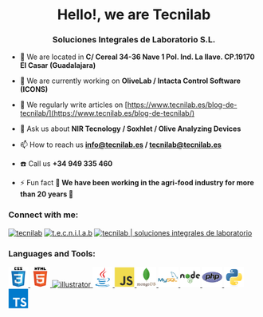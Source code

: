 <h1 align="center">Hello!, we are Tecnilab</h1>
<h3 align="center">Soluciones Integrales de Laboratorio S.L.</h3>

- 📍 We are located in **C/ Cereal 34-36 Nave 1 Pol. Ind. La llave. CP.19170 El Casar (Guadalajara)**

- 🔭 We are currently working on **OliveLab / Intacta Control Software (ICONS)**

- 📝 We regularly write articles on [https://www.tecnilab.es/blog-de-tecnilab/](https://www.tecnilab.es/blog-de-tecnilab/)

- 💬 Ask us about **NIR Tecnology / Soxhlet / Olive Analyzing Devices**

- 📫 How to reach us **info@tecnilab.es / tecnilab@tecnilab.es**

- ☎️ Call us **+34 949 335 460**

- ⚡ Fun fact **🫠 We have been working in the agri-food industry for more than 20 years 🫠**

<h3 align="left">Connect with me:</h3>
<p align="left">
<a href="https://www.linkedin.com/company/tecnilab/972xBw" target="blank"><img align="center" src="https://raw.githubusercontent.com/rahuldkjain/github-profile-readme-generator/master/src/images/icons/Social/linked-in-alt.svg" alt="tecnilab" height="30" width="40" /></a>
<a href="https://instagram.com/t.e.c.n.i.l.a.b" target="blank"><img align="center" src="https://raw.githubusercontent.com/rahuldkjain/github-profile-readme-generator/master/src/images/icons/Social/instagram.svg" alt="t.e.c.n.i.l.a.b" height="30" width="40" /></a>
<a href="https://www.youtube.com/c/tecnilab | soluciones integrales de laboratorio" target="blank"><img align="center" src="https://raw.githubusercontent.com/rahuldkjain/github-profile-readme-generator/master/src/images/icons/Social/youtube.svg" alt="tecnilab | soluciones integrales de laboratorio" height="30" width="40" /></a>
</p>

<h3 align="left">Languages and Tools:</h3>
<p align="left"> <a href="https://www.w3schools.com/css/" target="_blank" rel="noreferrer"> <img src="https://raw.githubusercontent.com/devicons/devicon/master/icons/css3/css3-original-wordmark.svg" alt="css3" width="40" height="40"/> </a> <a href="https://www.w3.org/html/" target="_blank" rel="noreferrer"> <img src="https://raw.githubusercontent.com/devicons/devicon/master/icons/html5/html5-original-wordmark.svg" alt="html5" width="40" height="40"/> </a> <a href="https://www.adobe.com/in/products/illustrator.html" target="_blank" rel="noreferrer"> <img src="https://www.vectorlogo.zone/logos/adobe_illustrator/adobe_illustrator-icon.svg" alt="illustrator" width="40" height="40"/> </a> <a href="https://www.java.com" target="_blank" rel="noreferrer"> <img src="https://raw.githubusercontent.com/devicons/devicon/master/icons/java/java-original.svg" alt="java" width="40" height="40"/> </a> <a href="https://developer.mozilla.org/en-US/docs/Web/JavaScript" target="_blank" rel="noreferrer"> <img src="https://raw.githubusercontent.com/devicons/devicon/master/icons/javascript/javascript-original.svg" alt="javascript" width="40" height="40"/> </a> <a href="https://www.mongodb.com/" target="_blank" rel="noreferrer"> <img src="https://raw.githubusercontent.com/devicons/devicon/master/icons/mongodb/mongodb-original-wordmark.svg" alt="mongodb" width="40" height="40"/> </a> <a href="https://www.mysql.com/" target="_blank" rel="noreferrer"> <img src="https://raw.githubusercontent.com/devicons/devicon/master/icons/mysql/mysql-original-wordmark.svg" alt="mysql" width="40" height="40"/> </a> <a href="https://nodejs.org" target="_blank" rel="noreferrer"> <img src="https://raw.githubusercontent.com/devicons/devicon/master/icons/nodejs/nodejs-original-wordmark.svg" alt="nodejs" width="40" height="40"/> </a> <a href="https://www.php.net" target="_blank" rel="noreferrer"> <img src="https://raw.githubusercontent.com/devicons/devicon/master/icons/php/php-original.svg" alt="php" width="40" height="40"/> </a> <a href="https://www.python.org" target="_blank" rel="noreferrer"> <img src="https://raw.githubusercontent.com/devicons/devicon/master/icons/python/python-original.svg" alt="python" width="40" height="40"/> </a> <a href="https://www.typescriptlang.org/" target="_blank" rel="noreferrer"> <img src="https://raw.githubusercontent.com/devicons/devicon/master/icons/typescript/typescript-original.svg" alt="typescript" width="40" height="40"/> </a> </p>
